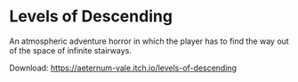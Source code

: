 # Levels of Descending
An atmospheric adventure horror in which the player has to find the way out of the space of infinite stairways.

Download: https://aeternum-vale.itch.io/levels-of-descending

